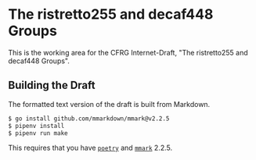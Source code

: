 # The ristretto255 and decaf448 Groups

This is the working area for the CFRG Internet-Draft,
"The ristretto255 and decaf448 Groups".

## Building the Draft

The formatted text version of the draft is built from Markdown.

```sh
$ go install github.com/mmarkdown/mmark@v2.2.5
$ pipenv install
$ pipenv run make
```

This requires that you have [`poetry`](https://python-poetry.org/) and
[`mmark`](https://github.com/mmarkdown/mmark) 2.2.5.
